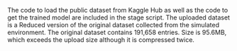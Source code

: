 The code to load the public dataset from Kaggle Hub as well as the code to get the trained model are included in the stage script.
The uploaded dataset is a Reduced version of the original dataset collected from the simulated environment. 
The original dataset contains 191,658 entries. Size is 95.6MB, which exceeds the upload size although it is compressed twice.
